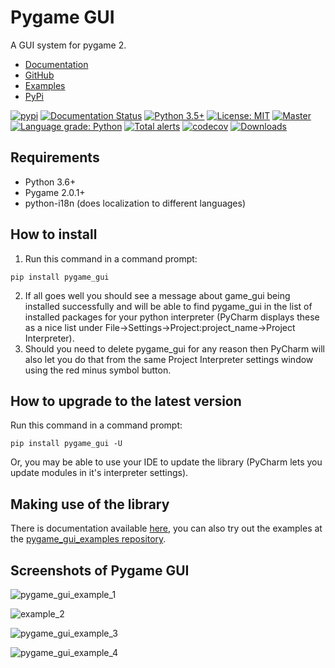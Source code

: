 

# Pygame GUI
A GUI system for pygame 2.

 - [Documentation](https://pygame-gui.readthedocs.io/en/latest/index.html)
 - [GitHub](https://github.com/MyreMylar/pygame_gui)
 - [Examples](https://github.com/MyreMylar/pygame_gui_examples)
 - [PyPi](https://pypi.org/project/pygame-gui/)

[![pypi](https://badge.fury.io/py/pygame-gui.svg)](https://pypi.python.org/pypi/pygame-gui) [![Documentation Status](https://readthedocs.org/projects/pygame-gui/badge/?version=latest)](https://pygame-gui.readthedocs.io/en/latest/?badge=latest) [![Python 3.5+](https://img.shields.io/badge/python-3.5+-blue.svg)](https://www.python.org/downloads/release/python-350/) [![License: MIT](https://img.shields.io/badge/License-MIT-yellow.svg)](https://opensource.org/licenses/MIT) [![Master](https://travis-ci.com/MyreMylar/pygame_gui.svg?branch=master)](https://travis-ci.com/MyreMylar/pygame_gui) [![Language grade: Python](https://img.shields.io/lgtm/grade/python/g/MyreMylar/pygame_gui.svg?logo=lgtm&logoWidth=18)](https://lgtm.com/projects/g/MyreMylar/pygame_gui/context:python) [![Total alerts](https://img.shields.io/lgtm/alerts/g/MyreMylar/pygame_gui.svg?logo=lgtm&logoWidth=18)](https://lgtm.com/projects/g/MyreMylar/pygame_gui/alerts/) [![codecov](https://codecov.io/gh/MyreMylar/pygame_gui/branch/master/graph/badge.svg)](https://codecov.io/gh/MyreMylar/pygame_gui) [![Downloads](https://pepy.tech/badge/pygame-gui)](https://pepy.tech/project/pygame-gui)
## Requirements

 - Python 3.6+
 - Pygame 2.0.1+
 - python-i18n (does localization to different languages)

## How to install

1. Run this command in a command prompt:
```
pip install pygame_gui
```
2. If all goes well you should see a message about game_gui being installed successfully and will be able to find pygame_gui in the list of installed packages for your python interpreter (PyCharm displays these as a nice list under File->Settings->Project:project_name->Project Interpreter). 
3. Should you need to delete pygame_gui for any reason then PyCharm will also let you do that from the same Project Interpreter settings window using the red minus symbol button.

## How to upgrade to the latest version

Run this command in a command prompt:

```
pip install pygame_gui -U
```

Or, you may be able to use your IDE to update the library (PyCharm lets you update modules in it's interpreter settings).

## Making use of the library

There is documentation available [here](https://pygame-gui.readthedocs.io/en/latest/index.html), you can also try out the examples at the [pygame_gui_examples repository](https://github.com/MyreMylar/pygame_gui_examples).

## Screenshots of Pygame GUI

![pygame_gui_example_1](https://user-images.githubusercontent.com/13382426/69264498-57ec8980-0bbf-11ea-9883-cac9c854615d.png)

![example_2](https://user-images.githubusercontent.com/13382426/69264921-2f18c400-0bc0-11ea-8a11-d9abd4e969b4.png)

![pygame_gui_example_3](https://user-images.githubusercontent.com/13382426/68039142-5ec06480-fcc3-11e9-91f4-3e401f459886.png)

![pygame_gui_example_4](https://user-images.githubusercontent.com/13382426/68041632-e52b7500-fcc8-11e9-8b72-4cf8817c5fa3.png)
